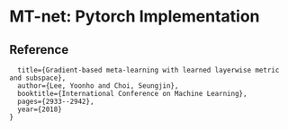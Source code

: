 # MT-net: Pytorch Implementation

## Reference

```@inproceedings{lee2018gradient,
  title={Gradient-based meta-learning with learned layerwise metric and subspace},
  author={Lee, Yoonho and Choi, Seungjin},
  booktitle={International Conference on Machine Learning},
  pages={2933--2942},
  year={2018}
}
```

